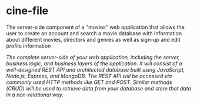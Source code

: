# cine-file
The server-side component of a "movies" web application that allows the user to create an account and search a movie database with information about different movies, directors and genres as well as sign-up and edit profile information

*The complete server-side of your web application, including the server, business logic,
and business layers of the application. It will consist of a well-designed REST API and
architected database built using JavaScript, Node.js, Express, and MongoDB. The REST API
will be accessed via commonly used HTTP methods like GET and POST. Similar methods
(CRUD) will be used to retrieve data from your database and store that data in a non-relational
way.*
